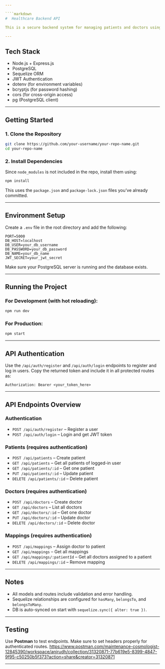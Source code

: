 ```yaml
---

````markdown
#  Healthcare Backend API

This is a secure backend system for managing patients and doctors using **Node.js**, **Express.js**, **PostgreSQL**, and **Sequelize ORM**. It features user authentication, patient and doctor CRUD operations, and patient-doctor mappings.

---
```


##  Tech Stack

- Node.js + Express.js
- PostgreSQL
- Sequelize ORM
- JWT Authentication
- dotenv (for environment variables)
- bcryptjs (for password hashing)
- cors (for cross-origin access)
- pg (PostgreSQL client)

---

##  Getting Started

### 1. Clone the Repository

```bash
git clone https://github.com/your-username/your-repo-name.git
cd your-repo-name
````

### 2. Install Dependencies

Since `node_modules` is not included in the repo, install them using:

```bash
npm install
```

This uses the `package.json` and `package-lock.json` files you’ve already committed.

---

##  Environment Setup

Create a `.env` file in the root directory and add the following:

```env
PORT=5000
DB_HOST=localhost
DB_USER=your_db_username
DB_PASSWORD=your_db_password
DB_NAME=your_db_name
JWT_SECRET=your_jwt_secret
```

Make sure your PostgreSQL server is running and the database exists.

---

##  Running the Project

### For Development (with hot reloading):

```bash
npm run dev
```

### For Production:

```bash
npm start
```

---

##  API Authentication

Use the `/api/auth/register` and `/api/auth/login` endpoints to register and log in users. Copy the returned token and include it in all protected routes as:

```
Authorization: Bearer <your_token_here>
```

---

##  API Endpoints Overview

### Authentication

* `POST /api/auth/register` – Register a user
* `POST /api/auth/login` – Login and get JWT token

### Patients (requires authentication)

* `POST /api/patients` – Create patient
* `GET /api/patients` – Get all patients of logged-in user
* `GET /api/patients/:id` – Get one patient
* `PUT /api/patients/:id` – Update patient
* `DELETE /api/patients/:id` – Delete patient

### Doctors (requires authentication)

* `POST /api/doctors` – Create doctor
* `GET /api/doctors` – List all doctors
* `GET /api/doctors/:id` – Get one doctor
* `PUT /api/doctors/:id` – Update doctor
* `DELETE /api/doctors/:id` – Delete doctor

### Mappings (requires authentication)

* `POST /api/mappings` – Assign doctor to patient
* `GET /api/mappings` – Get all mappings
* `GET /api/mappings/:patientId` – Get all doctors assigned to a patient
* `DELETE /api/mappings/:id` – Remove mapping

---

##  Notes

* All models and routes include validation and error handling.
* Sequelize relationships are configured for `hasMany`, `belongsTo`, and `belongsToMany`.
* DB is auto-synced on start with `sequelize.sync({ alter: true })`.

---

##  Testing

Use **Postman** to test endpoints. Make sure to set headers properly for authenticated routes.
https://www.postman.com/maintenance-cosmologist-12845390/workspace/anirudh/collection/31320871-77b619e5-8399-4847-9f95-c50250b5f373?action=share&creator=31320871

---
```
